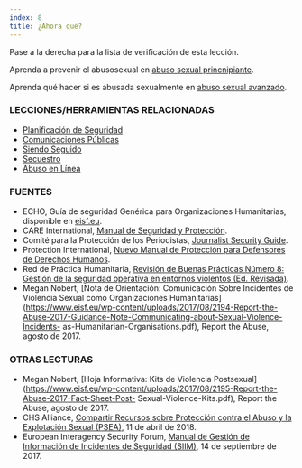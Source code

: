 ```yaml
---
index: 8
title: ¿Ahora qué?
---
```

Pase a la derecha para la lista de verificación de esta lección.

Aprenda a prevenir el abusosexual en [abuso sexual princnipiante](umbrella://incident-response/sexual-assault/advanced).

Aprenda qué hacer si es abusada sexualmente en [abuso sexual avanzado](umbrella://incident-response/sexual-assault/advanced).

### LECCIONES/HERRAMIENTAS RELACIONADAS

*   [Planificación de Seguridad](umbrella://assess-your-risk/security-planning)
*   [Comunicaciones Públicas](umbrella://work/public-communications)
*   [Siendo Seguido](umbrella://work/being-followed)
*   [Secuestro](umbrella://incident-response/kidnapping/beginner)
*   [Abuso en Línea](umbrella://communications/online-abuse)

### FUENTES

*   ECHO, Guía de seguridad Genérica para Organizaciones Humanitarias, disponible en [eisf.eu](https://www.eisf.eu/library/generic-security-guide-for-humanitarian-organisations/).
*   CARE International, [Manual de Seguridad y Protección](https://www.eisf.eu/wp-content/uploads/2014/09/0614-Macpherson-2004-CARE-International-Safety-and-Security-Handbook.pdf).
*   Comité para la Protección de los Periodistas, [Journalist Security Guide](https://cpj.org/reports/2012/04/journalist-security-guide.php).
*   Protection International, [Nuevo Manual de Protección para Defensores de Derechos Humanos](https://www.protectioninternational.org/en/node/1106).
*   Red de Práctica Humanitaria, [Revisión de Buenas Prácticas Número 8: Gestión de la seguridad operativa en entornos violentos (Ed. Revisada)](http://odihpn.org/wp-content/uploads/2010/11/GPR_8_revised2.pdf).
*   Megan Nobert, [Nota de Orientación: Comunicación Sobre Incidentes de
Violencia Sexual como Organizaciones Humanitarias](https://www.eisf.eu/wp-content/uploads/2017/08/2194-Report-the-Abuse-2017-Guidance-Note-Communicating-about-Sexual-Violence-Incidents- as-Humanitarian-Organisations.pdf), Report the Abuse, agosto de 2017.

### OTRAS LECTURAS

*   Megan Nobert, [Hoja Informativa: Kits de Violencia Postsexual](https://www.eisf.eu/wp-content/uploads/2017/08/2195-Report-the-Abuse-2017-Fact-Sheet-Post- Sexual-Violence-Kits.pdf), Report the Abuse, agosto de 2017.
*   CHS Alliance, [Compartir Recursos sobre Protección contra el Abuso y la Explotación Sexual (PSEA)](https://www.chsalliance.org/news/latest-news/sharing-resources-on-psea), 11 de abril de 2018.
*   European Interagency Security Forum, [Manual de Gestión de Información de Incidentes de Seguridad (SIIM)](https://www.eisf.eu/library/security-incident-information-management-handbook/), 14 de septiembre de 2017.